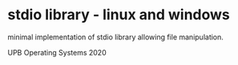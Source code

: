 # stdio library - linux and windows

minimal implementation of stdio library allowing file manipulation. 

UPB Operating Systems
2020
